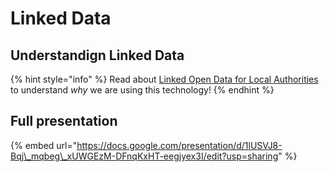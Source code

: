 # Linked Data

## Understandign Linked Data

{% hint style="info" %}
Read about [Linked Open Data for Local Authorities](../../lblod-lokale-besturen-and-linked-open-data/linked-open-data.md) to understand _why_ we are using this technology!
{% endhint %}

## Full presentation

{% embed url="https://docs.google.com/presentation/d/1lUSVJ8-Bqj\_mqbeg\_xUWGEzM-DFnqKxHT-eegjyex3I/edit?usp=sharing" %}





